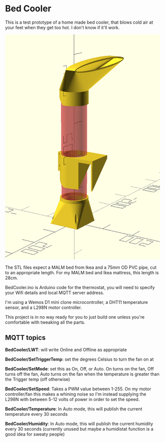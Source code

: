 # Bed Cooler

This is a test prototype of a home made bed cooler, that blows cold air at your feet when they get too hot. I don't know if it'll work.

![CAD image](picture.png)

The STL files expect a MALM bed from Ikea and a 75mm OD PVC pipe, cut to an appropriate length.
For my MALM bed and Ikea mattress, this length is 28cm.

BedCooler.ino is Arduino code for the thermostat, you will need to specify your Wifi details and local MQTT server address.

I'm using a Wemos D1 mini clone microcontroller, a DHT11 temperature sensor, and a L298N motor controller.

This project is in no way ready for you to just build one unless you're comfortable with tweaking all the parts.


## MQTT topics

**BedCooler/LWT**: will write Online and Offline as appropriate

**BedCooler/SetTriggerTemp**: set the degrees Celsius to turn the fan on at

**BedCooler/SetMode**: set this as On, Off, or Auto.
On turns on the fan, Off turns off the fan, Auto turns on the fan when the temperature is greater than the Trigger temp (off otherwise)

**BedCooler/SetSpeed**: Takes a PWM value between 1-255. On my motor controller/fan this makes a whining noise so I'm instead supplying the L298N with between 5-12 volts of power in order to set the speed.

**BedCooler/Temperature**: In Auto mode, this will publish the current temperature every 30 seconds

**BedCooler/Humidity**: In Auto mode, this will publish the current humidity every 30 seconds (currently unused but maybe a humidistat function is a good idea for sweaty people)


